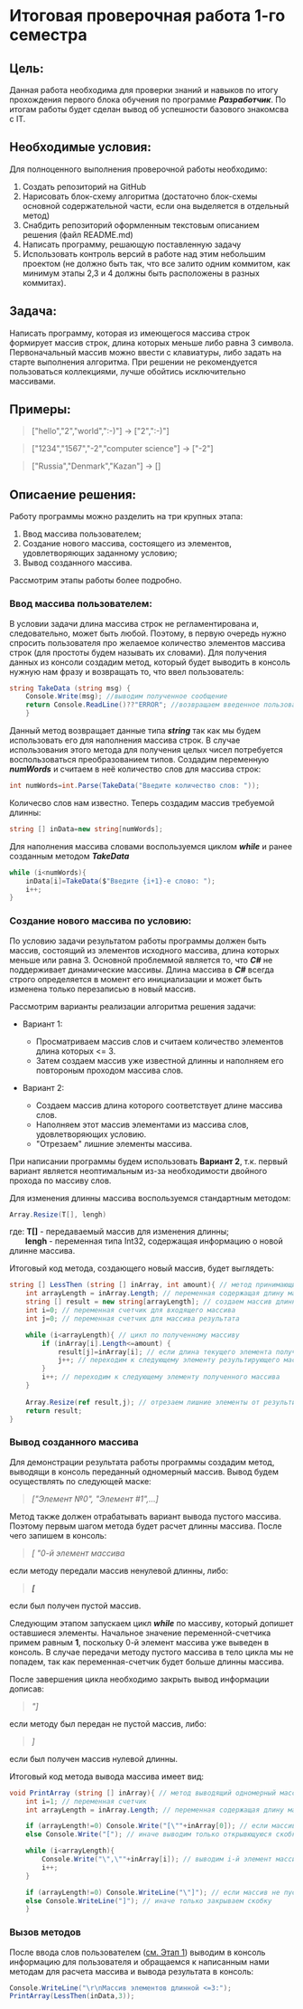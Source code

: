 # Итоговая проверочная работа 1-го семестра

## Цель: 
Данная работа необходима для проверки знаний и навыков по итогу прохождения первого блока обучения по программе _**Разработчик**_. По итогам работы будет сделан вывод об успешности базового знакомсва с IT.

## Необходимые условия:
Для полноценного выполнения проверочной работы необходимо:
1. Создать репозиторий на GitHub
2. Нарисовать блок-схему алгоритма (достаточно блок-схемы основной содержательной части, если она выделяется в отдельный метод)
3. Снабдить репозиторий оформленным текстовым описанием решения (файл README.md)
4. Написать программу, решающую поставленную задачу
5. Использовать контроль версий в работе над этим небольшим проектом (не должно быть так, что все залито одним коммитом, как минимум этапы 2,3 и 4 должны быть расположены в разных коммитах).

## Задача:
Написать программу, которая из имеющегося массива строк формирует массив строк, длина которых меньше либо равна 3 символа. Первоначальный массив можно ввести с клавиатуры, либо задать на старте выполнения алгоритма. При решении не рекомендуется пользоваться коллекциями, лучше обойтись исключительно массивами.

## Примеры:
>["hello","2","world",":-)"] -> ["2",":-)"]

>["1234","1567","-2","computer science"] -> ["-2"]

>["Russia","Denmark","Kazan"] -> []

## Описаение решения:
Работу программы можно разделить на три крупных этапа:
1. Ввод массива пользователем;
2. Создание нового массива, состоящего из элементов, удовлетворяющих заданному условию;
3. Вывод созданного массива.

Рассмотрим этапы работы более подробно.

### Ввод массива пользователем:
В условии задачи длина массива строк не регламентирована и, следовательно, может быть любой. Поэтому, в первую очередь нужно спросить пользователя про желаемое количество элементов массива строк (для простоты будем называть их словами). Для получения данных из консоли создадим метод, который будет выводить в консоль нужную нам фразу и возвращать то, что ввел пользователь:
```c#
string TakeData (string msg) { 
    Console.Write(msg); //выводим полученное сообщение
    return Console.ReadLine()??"ERROR"; //возвращаем введенное пользователем слово
    }
```
Данный метод возвращает данные типа _**string**_ так как мы будем использовать его для наполнения массива строк. В случае использования этого метода для получения целых чисел потребуется воспользоваться преобразованием типов. Создадим переменную _**numWords**_ и считаем в неё количество слов для массива строк:
```c#
int numWords=int.Parse(TakeData("Введите количество слов: "));
```
Количесво слов нам известно. Теперь создадим массив требуемой длинны:
```c#
string [] inData=new string[numWords];
```
Для наполнения массива словами воспользуемся циклом _**while**_ и ранее созданным методом _**TakeData**_

``` c#
while (i<numWords){  
    inData[i]=TakeData($"Введите {i+1}-е слово: ");
    i++;
}
```
### Создание нового массива по условию:
По условию задачи результатом работы программы должен быть массив, состоящий из элементов исходного массива, длина которых меньше или равна 3. Основной проблеммой является то, что _**C#**_ не поддерживает динамические массивы. Длина массива в _**C#**_ всегда строго определяется в момент его инициализации и может быть изменена  только перезаписью в новый массив.

Рассмотрим варианты реализации алгоритма решения задачи:
* Вариант 1:
    * Просматриваем массив слов и считаем количество элементов длина которых <= 3. 
    * Затем создаем массив уже известной длинны и наполняем его повтороным проходом массива слов.

* Вариант 2:
    * Создаем массив длина которого соответствует длине массива слов. 
    * Наполняем этот массив элементами из массива слов, удовлетворяющих условию.
    * "Отрезаем" лишние элементы массива.

При написании программы будем использовать **Вариант 2**, т.к. первый вариант является неоптимальным из-за необходимости двойного прохода по массиву слов.

Для изменения длинны массива воспользуемся стандартным методом:
``` c#
Array.Resize(T[], lengh)
```
где: **T[]** - передаваемый массив для изменения длинны;\
    &emsp;&emsp;**lengh** - переменная типа Int32, содержащая информацию о новой длинне массива. 

Итоговый код метода, создающего новый массив, будет выглядеть:

```c#
string [] LessThen (string [] inArray, int amount){ // метод принимающий массив строк и количество символов и возвращающий массив, состоящий из элементов переданного массива, короче заданной длинны
    int arrayLength = inArray.Length; // переменная содержащая длину массива, чтоб не высчитывать её много раз
    string [] result = new string[arrayLength]; // создаем массив длинной равной полученному массиву для сбора результата
    int i=0; // переменная счетчик для входящего массива
    int j=0; // переменная счетчик для массива результата

    while (i<arrayLength){ // цикл по полученному массиву        
        if (inArray[i].Length<=amount) {
            result[j]=inArray[i]; // если длина текущего элемента полученного массива <= полученного значения, то записываем этот элемент в результат
            j++; // переходим к следующему элементу результирующего массива
        }
        i++; // переходим к следующему элементу полученного массива
    }
    
    Array.Resize(ref result,j); // отрезаем лишние элементы от результирующего массива     
    return result;
}
```
### Вывод созданного массива

Для демонстрации результата работы программы создадим метод, выводящи в консоль переданный одномерный массив. Вывод будем осуществлять по следующей маске:

> _["Элемент №0", "Элемент #1",...]_

Метод также должен отрабатывать вариант вывода пустого массива. Поэтому первым шагом метода будет расчет длинны массива. После чего запишем в консоль:
 >_[ "0-й элемент массива_ 
 
 если методу передали массив ненулевой длинны, либо:
 > _**[**_ 
 
 если был получен пустой массив.

Следующим этапом запускаем цикл _**while**_ по массиву, который допишет оставшиеся элементы. Начальное значение переменной-счетчика примем равным **1**, поскольку 0-й элемент массива уже выведен в консоль. В случае передачи методу пустого массива в тело цикла мы не попадем, так как переменная-счетчик будет больше длинны массива.

После завершения цикла необходимо закрыть вывод информации дописав: 

> _"]_

если методу был передан не пустой массив, либо:

> _]_

если был получен массив нулевой длинны.

Итоговый код метода вывода массива имеет вид:
``` c#
void PrintArray (string [] inArray){ // метод выводящий одномерный массив на экран
    int i=1; // переменная счетчик
    int arrayLength = inArray.Length; // переменная содержащая длину массива, чтоб не высчитывать её много раз 

    if (arrayLength!=0) Console.Write("[\""+inArray[0]); // если массив не пустой, то выводим 0-й элемент с элементами оформления вывода
    else Console.Write("["); // иначе выводим только открывющуюся скобку

    while (i<arrayLength){ 
        Console.Write("\",\""+inArray[i]); // выводим i-й элемент массива
        i++;
    }

    if (arrayLength!=0) Console.WriteLine("\"]"); // если массив не пустой, то закрываем кавычку и квадратную скобку
    else Console.WriteLine("]"); // иначе только закрываем скобку
    }
```


### Вызов методов

После ввода слов пользователем ([см. Этап 1](#ввод-массива-пользователем:)) выводим в консоль информацию для пользователя и обращаемся к написанным нами методам для расчета массива и вывода результата в консоль:

```c#
Console.WriteLine("\r\nМассив элементов длинной <=3:");
PrintArray(LessThen(inData,3));
```

